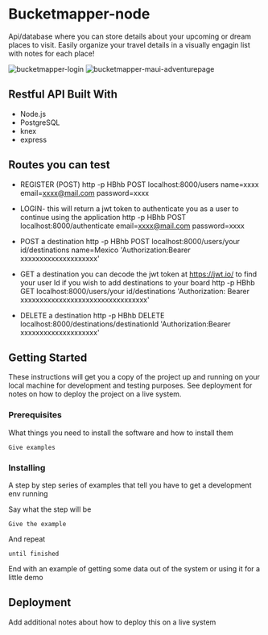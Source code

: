 # Bucketmapper-node
Api/database where you can store details about your upcoming or dream places to visit. Easily organize your travel details in a visually engagin list with notes for each place!


![bucketmapper-login](https://user-images.githubusercontent.com/24365319/35661142-0bccd0e2-06c5-11e8-8f0f-5746618b2f6a.png)
![bucketmapper-maui-adventurepage](https://user-images.githubusercontent.com/24365319/35661138-08408752-06c5-11e8-9d05-c8efa5b21b26.png)



## Restful API Built With

* Node.js
* PostgreSQL
* knex
* express

## Routes you can test

* REGISTER (POST)
http -p HBhb POST localhost:8000/users name=xxxx email=xxxx@mail.com password=xxxx
* LOGIN- this will return a jwt token to authenticate you as a user to continue using the application
http -p HBhb POST localhost:8000/authenticate email=xxxx@mail.com password=xxxx
* POST a destination
http -p HBhb POST localhost:8000/users/your id/destinations name=Mexico 'Authorization:Bearer xxxxxxxxxxxxxxxxxxxx'

* GET a destination you can decode the jwt token at https://jwt.io/ to find your user Id if you wish to add destinations to your board
http -p HBhb GET localhost:8000/users/your id/destinations 'Authorization: Bearer xxxxxxxxxxxxxxxxxxxxxxxxxxxxxxxxx'

* DELETE  a destination
http -p HBhb DELETE localhost:8000/destinations/destinationId 'Authorization:Bearer xxxxxxxxxxxxxxxxxxxx'
## Getting Started 

These instructions will get you a copy of the project up and running on your local machine for development and testing purposes. See deployment for notes on how to deploy the project on a live system.

### Prerequisites

What things you need to install the software and how to install them

```
Give examples
```

### Installing

A step by step series of examples that tell you have to get a development env running

Say what the step will be

```
Give the example
```

And repeat

```
until finished
```

End with an example of getting some data out of the system or using it for a little demo


## Deployment

Add additional notes about how to deploy this on a live system




